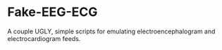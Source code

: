 # Fake-EEG-ECG
A couple UGLY, simple scripts for emulating electroencephalogram and electrocardiogram feeds.
